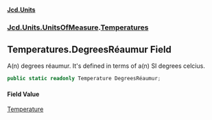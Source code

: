 #### [Jcd.Units](index.md 'index')
### [Jcd.Units.UnitsOfMeasure](Jcd.Units.UnitsOfMeasure.md 'Jcd.Units.UnitsOfMeasure').[Temperatures](Jcd.Units.UnitsOfMeasure.Temperatures.md 'Jcd.Units.UnitsOfMeasure.Temperatures')

## Temperatures.DegreesRéaumur Field

A(n) degrees réaumur. It's defined in terms of a(n) SI degrees celcius.

```csharp
public static readonly Temperature DegreesRéaumur;
```

#### Field Value
[Temperature](Jcd.Units.UnitTypes.Temperature.md 'Jcd.Units.UnitTypes.Temperature')